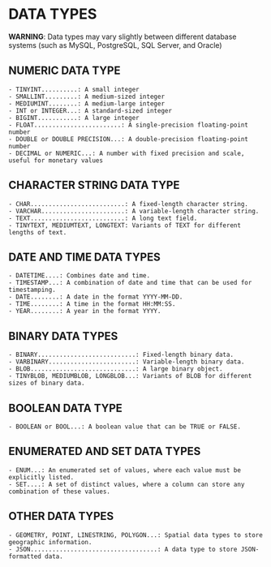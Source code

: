 # DATA TYPES #
**WARNING**: Data types may vary slightly between different database systems (such as MySQL, PostgreSQL, SQL Server, and Oracle)


## NUMERIC DATA TYPE 
    - TINYINT..........: A small integer
    - SMALLINT.........: A medium-sized integer
    - MEDIUMINT........: A medium-large integer
    - INT or INTEGER...: A standard-sized integer
    - BIGINT...........: A large integer
    - FLOAT........................: A single-precision floating-point number 
    - DOUBLE or DOUBLE PRECISION...: A double-precision floating-point number
    - DECIMAL or NUMERIC...: A number with fixed precision and scale, useful for monetary values


## CHARACTER STRING DATA TYPE 
    - CHAR..........................: A fixed-length character string.
    - VARCHAR.......................: A variable-length character string.
    - TEXT..........................: A long text field.
    - TINYTEXT, MEDIUMTEXT, LONGTEXT: Variants of TEXT for different lengths of text.


## DATE AND TIME DATA TYPES 
    - DATETIME....: Combines date and time.
    - TIMESTAMP...: A combination of date and time that can be used for timestamping.
    - DATE........: A date in the format YYYY-MM-DD.
    - TIME........: A time in the format HH:MM:SS.
    - YEAR........: A year in the format YYYY.


## BINARY DATA TYPES 
    - BINARY...........................: Fixed-length binary data.
    - VARBINARY........................: Variable-length binary data.
    - BLOB.............................: A large binary object.
    - TINYBLOB, MEDIUMBLOB, LONGBLOB...: Variants of BLOB for different sizes of binary data.


## BOOLEAN DATA TYPE 
    - BOOLEAN or BOOL...: A boolean value that can be TRUE or FALSE.


## ENUMERATED AND SET DATA TYPES
    - ENUM...: An enumerated set of values, where each value must be explicitly listed.
    - SET....: A set of distinct values, where a column can store any combination of these values.


## OTHER DATA TYPES 
    - GEOMETRY, POINT, LINESTRING, POLYGON...: Spatial data types to store geographic information.
    - JSON...................................: A data type to store JSON-formatted data.
